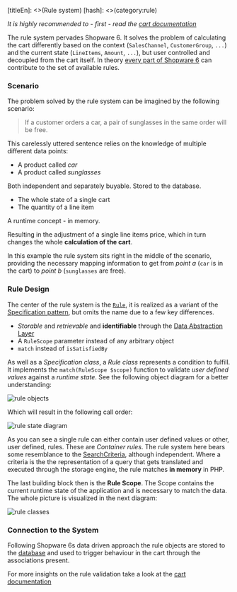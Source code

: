 [titleEn]: <>(Rule system)
[hash]: <>(category:rule)

*It is highly recommended to - first - read the [cart documentation](./../50-checkout-process/10-cart.md)*

The rule system pervades Shopware 6. It solves the problem of calculating the cart differently based on the context (`SalesChannel`, `CustomerGroup`, `...`) and the current state (`LineItems`, `Amount`, `...`), but user controlled and decoupled from the cart itself. In theory [every part of Shopware 6](./10-rule-list.md) can contribute to the set of available rules.

### Scenario

The problem solved by the rule system can be imagined by the following scenario:

> If a customer orders a car, a pair of sunglasses in the same order will be free.

This carelessly uttered sentence relies on the knowledge of multiple different data points:

* A product called *car*
* A product called *sunglasses*

Both independent and separately buyable. Stored to the database.

* The whole state of a single cart
* The quantity of a line item

A runtime concept - in memory.

Resulting in the adjustment of a single line items price, which in turn changes the whole **calculation of the cart**.

In this example the rule system sits right in the middle of the scenario, providing the necessary mapping information to get from *point a* (`car` is in the cart) to *point b* (`sunglasses` are free).

### Rule Design

The center of the rule system is the [`Rule`](https://github.com/shopware/platform/blob/master/src/Core/Framework/Rule/Rule.php), it is realized as a variant of the  [Specification pattern](https://en.wikipedia.org/wiki/Specification_pattern), but omits the name due to a few key differences.

* *Storable* and *retrievable* and **identifiable** through the [Data Abstraction Layer](./../10-erd/erd-shopware-core-content-rule.md)
* A `RuleScope` parameter instead of any arbitrary object
* `match` instead of `isSatisfiedBy`

As well as a *Specification class*, a *Rule class* represents a condition to fulfill. It implements the `match(RuleScope $scope)` function to validate *user defined values* against a *runtime state*. See the following object diagram for a better understanding:

![rule objects](./dist/rule-objects.png)

Which will result in the following call order:

![rule state diagram](./dist/rule-sequence.png)

As you can see a single rule can either contain user defined values or other, user defined, rules. These are *Container rules*. The rule system here bears some resemblance to the [SearchCriteria](./../130-dal.md), although independent. Where a criteria is the the representation of a query that gets translated and executed through the storage engine, the rule matches **in memory** in PHP.

The last building block then is the **Rule Scope**. The Scope contains the current runtime state of the application and is necessary to match the data. The whole picture is visualized in the next diagram:

![rule classes](./dist/rule-classes.png)

### Connection to the System

Following Shopware 6s data driven approach the rule objects are stored to the [database](./../10-erd/erd-shopware-core-content-rule.md) and used to trigger behaviour in the cart through the associations present.

For more insights on the rule validation take a look at the [cart documentation](./../50-checkout-process/10-cart.md)

